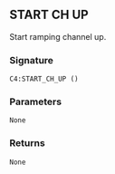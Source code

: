 ## START CH UP

Start ramping channel up.


### Signature

`C4:START_CH_UP ()`


### Parameters

`None`


### Returns

`None`